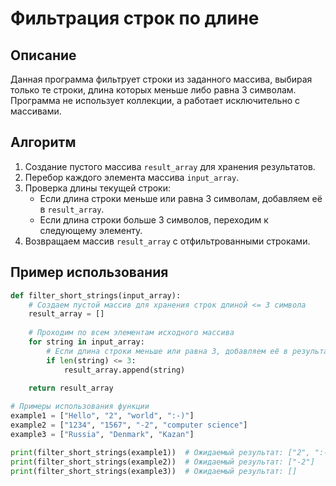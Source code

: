 # Фильтрация строк по длине

## Описание

Данная программа фильтрует строки из заданного массива, выбирая только те строки, длина которых меньше либо равна 3 символам. Программа не использует коллекции, а работает исключительно с массивами.

## Алгоритм

1. Создание пустого массива `result_array` для хранения результатов.
2. Перебор каждого элемента массива `input_array`.
3. Проверка длины текущей строки:
   - Если длина строки меньше или равна 3 символам, добавляем её в `result_array`.
   - Если длина строки больше 3 символов, переходим к следующему элементу.
4. Возвращаем массив `result_array` с отфильтрованными строками.

## Пример использования

```python
def filter_short_strings(input_array):
    # Создаем пустой массив для хранения строк длиной <= 3 символа
    result_array = []
    
    # Проходим по всем элементам исходного массива
    for string in input_array:
        # Если длина строки меньше или равна 3, добавляем её в результат
        if len(string) <= 3:
            result_array.append(string)
    
    return result_array

# Примеры использования функции
example1 = ["Hello", "2", "world", ":-)"]
example2 = ["1234", "1567", "-2", "computer science"]
example3 = ["Russia", "Denmark", "Kazan"]

print(filter_short_strings(example1))  # Ожидаемый результат: ["2", ":-)"]
print(filter_short_strings(example2))  # Ожидаемый результат: ["-2"]
print(filter_short_strings(example3))  # Ожидаемый результат: []